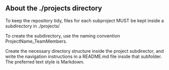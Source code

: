 ## About the ./projects directory

To keep the repository tidy, files for each subproject MUST be kept inside a subdirectory in ./projects/

To create the subdirectory, use the naming convention ProjectName_TeamMembers.

Create the necessary directory structure inside the project subdirector, and write the navigation instructions in a README.md file inside that subfolder.
The preferred text style is Markdown.

